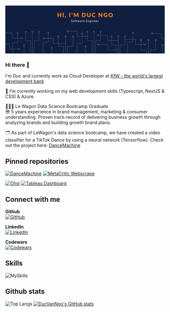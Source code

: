 [![ProfileBanner](banner.png)](https://github.com/ducvanngo)

### Hi there 👋

I'm Duc and currently work as Cloud Developer at [KfW - the world's largest development bank](https://www.kfw.de/kfw.de-2.html)

🌱 I’m currently working on my web development skills (Typescript, NextJS & CSS) & Azure. <br>

👨🏻‍🎓 Le Wagon Data Science Bootcamp Graduate <br>
:sunglasses: 5 years experience in brand management, marketing & consumer understanding. Proven track-record of delivering business growth through analyzing brands and building growth brand plans.

🗂 As part of LeWagon's data science bootcamp, we have created a video classifier for a TikTok Dance by using a neural network (Tensorflow). Check out the project here: [DanceMachine](https://github.com/worldlife92/dancemachine-by-871)

## Pinned repositories

[![DanceMachine](https://github-readme-stats.vercel.app/api/pin/?username=ducvanngo&repo=dancemachine-by-871&bg_color=101e3f&title_color=f78620&text_color=FFFFFF)](https://github.com/DucVanNgo/dancemachine-by-871)
[![MetaCritic Webscrape](https://github-readme-stats.vercel.app/api/pin/?username=ducvanngo&repo=webscrape-metacritic-videogames&bg_color=101e3f&title_color=f78620&text_color=FFFFFF)](https://github.com/DucVanNgo/webscrape-metacritic-videogames) <br>

[![Olist](https://github-readme-stats.vercel.app/api/pin/?username=ducvanngo&repo=olist&bg_color=101e3f&title_color=f78620&text_color=FFFFFF)](https://github.com/DucVanNgo/olist)
[![Tableau Dashboard](https://github-readme-stats.vercel.app/api/pin/?username=ducvanngo&repo=tableau_dashboards&bg_color=101e3f&title_color=f78620&text_color=FFFFFF)](https://github.com/DucVanNgo/tableau_dashboards)

## Connect with me

**Github** <br>
[![GitHub](https://img.shields.io/badge/GitHub-100000?style=for-the-badge&logo=github&logoColor=white)](https://github.com/DucVanNgo) <br>

**LinkedIn** <br>
[![LinkedIn](https://img.shields.io/badge/LinkedIn-0077B5?style=for-the-badge&logo=linkedin&logoColor=white)](https://www.linkedin.com/in/ducvanngo/) <br>

**Codewars** <br>
[![Codewars](https://www.codewars.com/users/DucNgo/badges/micro)](https://www.codewars.com/users/DucNgo) <br>

## Skills

![MySkills](https://skillicons.dev/icons?i=ts,js,react,nodejs,postgres,materialui,azure,html,css,py,sqlite,tensorflow,heroku,git,gcp,docker&perline=8)

## Github stats

![Top Langs](https://github-readme-stats.vercel.app/api/top-langs/?username=ducvanngo&bg_color=101e3f&title_color=f78620&text_color=FFFFFF)
[![DucVanNgo's GitHub stats](https://github-readme-stats.vercel.app/api?username=ducvanngo&count_private=true&bg_color=101e3f&title_color=f78620&text_color=FFFFFF)](https://github.com/ducvanngo)
